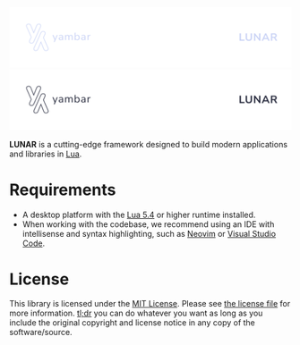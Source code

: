 <p align='center'>
  <a href='https://github.com/yambar/lunar#gh-dark-mode-only' target='_blank' rel='noopener noreferrer'>
    <img src='./assets/logo-light.svg' alt='yambar/lunar'>
  </a>
  <a href='https://github.com/yambar/lunar#gh-light-mode-only' target='_blank' rel='noopener noreferrer'>
    <img src='./assets/logo-dark.svg' alt='yambar/lunar'>
  </a>
</p>

**LUNAR** is a cutting-edge framework designed to build modern applications and libraries in [Lua](https://www.lua.org/).

# Requirements

- A desktop platform with the [Lua 5.4](https://www.lua.org/manual/5.4/) or higher runtime installed.
- When working with the codebase, we recommend using an IDE with intellisense and syntax highlighting, such as [Neovim](https://neovim.io) or [Visual Studio Code](https://code.visualstudio.com).

# License

This library is licensed under the [MIT License](https://opensource.org/licenses/mit). Please see [the license file](../LICENSE) for more information. [tl;dr](https://www.tldrlegal.com/license/mit-license) you can do whatever you want as long as you include the original copyright and license notice in any copy of the software/source.

